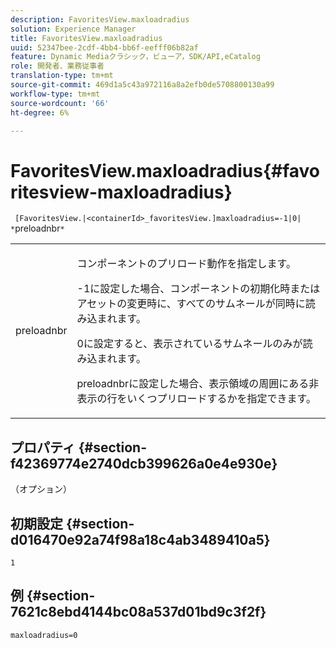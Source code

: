 ```yaml
---
description: FavoritesView.maxloadradius
solution: Experience Manager
title: FavoritesView.maxloadradius
uuid: 52347bee-2cdf-4bb4-bb6f-eefff06b82af
feature: Dynamic Mediaクラシック，ビューア，SDK/API,eCatalog
role: 開発者、業務従事者
translation-type: tm+mt
source-git-commit: 469d1a5c43a972116a8a2efb0de5708800130a99
workflow-type: tm+mt
source-wordcount: '66'
ht-degree: 6%

---
```



# FavoritesView.maxloadradius{#favoritesview-maxloadradius}

` [FavoritesView.|<containerId>_favoritesView.]maxloadradius=-1|0| *`preloadnbr`*`

<table id="table_2B109D2F91E64B5382B31921C3780FA5"> 
 <tbody> 
  <tr> 
   <td colname="col1"> <p><span class="codeph"><span class="varname"> preloadnbr</span></span> </p> </td> 
   <td colname="col2"> <p> コンポーネントのプリロード動作を指定します。 </p> <p><span class="codeph"> -1</span>に設定した場合、コンポーネントの初期化時またはアセットの変更時に、すべてのサムネールが同時に読み込まれます。 </p> <p><span class="codeph"> 0</span>に設定すると、表示されているサムネールのみが読み込まれます。 </p> <p> <span class="codeph"><span class="varname"> preloadnbr</span></span>に設定した場合、表示領域の周囲にある非表示の行をいくつプリロードするかを指定できます。 </p> </td> 
  </tr> 
 </tbody> 
</table>

## プロパティ {#section-f42369774e2740dcb399626a0e4e930e}

（オプション）

## 初期設定 {#section-d016470e92a74f98a18c4ab3489410a5}

`1`

## 例 {#section-7621c8ebd4144bc08a537d01bd9c3f2f}

`maxloadradius=0`
